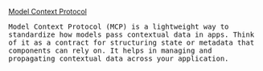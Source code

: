 
[Model Context Protocol](https://anujverma000.github.io/posts/MCP)

<samp>
Model Context Protocol (MCP) is a lightweight way to standardize how models pass contextual data in apps. Think of it as a contract for structuring state or metadata that components can rely on. It helps in managing and propagating contextual data across your application.
</samp>
